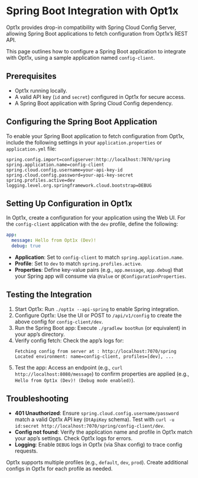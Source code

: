 # Spring Boot Integration with Opt1x

Opt1x provides drop-in compatibility with Spring Cloud Config Server, allowing Spring Boot applications to fetch configuration from Opt1x’s REST API.

This page outlines how to configure a Spring Boot application to integrate with Opt1x, using a sample application named `config-client`.

## Prerequisites

- Opt1x running locally.
- A valid API key (`id` and `secret`) configured in Opt1x for secure access.
- A Spring Boot application with Spring Cloud Config dependency.

## Configuring the Spring Boot Application

To enable your Spring Boot application to fetch configuration from Opt1x, include the following settings in your `application.properties` or `application.yml` file:

```properties
spring.config.import=configserver:http://localhost:7070/spring
spring.application.name=config-client
spring.cloud.config.username=your-api-key-id
spring.cloud.config.password=your-api-key-secret
spring.profiles.active=dev
logging.level.org.springframework.cloud.bootstrap=DEBUG
```

## Setting Up Configuration in Opt1x

In Opt1x, create a configuration for your application using the Web UI. For the `config-client` application with the `dev` profile, define the following:

```yaml
app:
  message: Hello from Opt1x (Dev)!
  debug: true
```

- **Application**: Set to `config-client` to match `spring.application.name`.
- **Profile**: Set to `dev` to match `spring.profiles.active`.
- **Properties**: Define key-value pairs (e.g., `app.message`, `app.debug`) that your Spring app will consume via `@Value` or `@ConfigurationProperties`.

## Testing the Integration

1. Start Opt1x: Run `./opt1x --api-spring` to enable Spring integration.
2. Configure Opt1x: Use the UI or POST to `/api/v1/config` to create the above config for `config-client/dev`.
3. Run the Spring Boot app: Execute `./gradlew bootRun` (or equivalent) in your app’s directory.
4. Verify config fetch: Check the app’s logs for:
   ```
   Fetching config from server at : http://localhost:7070/spring
   Located environment: name=config-client, profiles=[dev], ...
   ```
5. Test the app: Access an endpoint (e.g., `curl http://localhost:8080/message`) to confirm properties are applied (e.g., `Hello from Opt1x (Dev)! (Debug mode enabled)`).

## Troubleshooting

- **401 Unauthorized**: Ensure `spring.cloud.config.username/password` match a valid Opt1x API key (`OtApiKey` schema). Test with `curl -u id:secret http://localhost:7070/spring/config-client/dev`.
- **Config not found**: Verify the application name and profile in Opt1x match your app’s settings. Check Opt1x logs for errors.
- **Logging**: Enable `DEBUG` logs in Opt1x (via Shax config) to trace config requests.

Opt1x supports multiple profiles (e.g., `default`, `dev`, `prod`). Create additional configs in Opt1x for each profile as needed.

